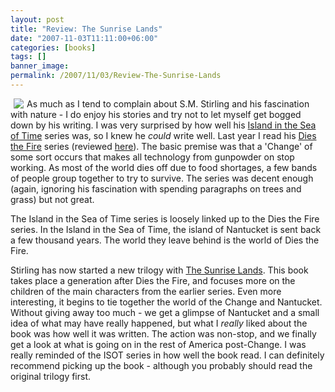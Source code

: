 ```yaml
---
layout: post
title: "Review: The Sunrise Lands"
date: "2007-11-03T11:11:00+06:00"
categories: [books]
tags: []
banner_image: 
permalink: /2007/11/03/Review-The-Sunrise-Lands
---
```


<img src="http://ecx.images-amazon.com/images/I/51fRT94ZRUL._AA240_.jpg" align="left" hspace="5"> As much as I tend to complain about S.M. Stirling and his fascination with nature - I do enjoy his stories and try not to let myself get bogged down by his writing. I was very surprised by how well his <a href="http://www.raymondcamden.com/index.cfm/2007/5/19/Review-Island-in-the-Sea-of-Time-Series">Island in the Sea of Time</a> series was, so I knew he <i>could</i> write well. Last year I read his <a href="http://www.amazon.com/gp/product/B000P19ER4/002-7184977-1120010?ie=UTF8&tag=raymondcamden-20&linkCode=xm2&camp=1789&creativeASIN=B000P19ER4">Dies the Fire</a> series (reviewed <a href="http://www.coldfusionjedi.com/index.cfm/2006/2/7/Review-Dies-the-Fire-by-S-M-Stirling">here</a>). The basic premise was that a 'Change' of some sort occurs that makes all technology from gunpowder on stop working. As most of the world dies off due to food shortages, a few bands of people group together to try to survive. The series was decent enough (again, ignoring his fascination with spending paragraphs on trees and grass) but not great. 

The Island in the Sea of Time series is loosely linked up to the Dies the Fire series. In the Island in the Sea of Time, the island of Nantucket is sent back a few thousand years. The world they leave behind is the world of Dies the Fire. 

Stirling has now started a new trilogy with <a href="http://www.amazon.com/Sunrise-Lands-Novel-Change/dp/0451461703/ref=pd_sim_b_shvl_title_1/002-7184977-1120010">The Sunrise Lands</a>. This book takes place a generation after Dies the Fire, and focuses more on the children of the main characters from the earlier series. Even more interesting, it begins to tie together the world of the Change and Nantucket. Without giving away too much - we get a glimpse of Nantucket and a small idea of what may have really happened, but what I <i>really</i> liked about the book was how well it was written. The action was non-stop, and we finally get a look at what is going on in the rest of America post-Change. I was really reminded of the ISOT series in how well the book read. I can definitely recommend picking up the book - although you probably should read the original trilogy first. 

<br clear="left">